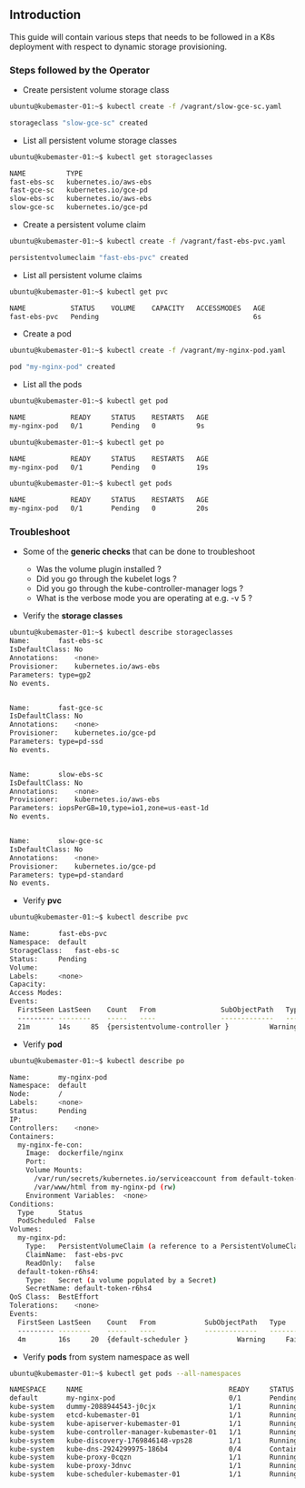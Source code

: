 ## Introduction

This guide will contain various steps that needs to be followed in a K8s deployment
with respect to dynamic storage provisioning.

### Steps followed by the Operator

- Create persistent volume storage class

```bash
ubuntu@kubemaster-01:~$ kubectl create -f /vagrant/slow-gce-sc.yaml 

storageclass "slow-gce-sc" created
```

- List all persistent volume storage classes

```bash
ubuntu@kubemaster-01:~$ kubectl get storageclasses

NAME          TYPE
fast-ebs-sc   kubernetes.io/aws-ebs
fast-gce-sc   kubernetes.io/gce-pd
slow-ebs-sc   kubernetes.io/aws-ebs
slow-gce-sc   kubernetes.io/gce-pd
```

- Create a persistent volume claim

```bash
ubuntu@kubemaster-01:~$ kubectl create -f /vagrant/fast-ebs-pvc.yaml 

persistentvolumeclaim "fast-ebs-pvc" created
```

- List all persistent volume claims

```bash
ubuntu@kubemaster-01:~$ kubectl get pvc

NAME           STATUS    VOLUME    CAPACITY   ACCESSMODES   AGE
fast-ebs-pvc   Pending                                      6s
```

- Create a pod

```bash
ubuntu@kubemaster-01:~$ kubectl create -f /vagrant/my-nginx-pod.yaml 

pod "my-nginx-pod" created
```

- List all the pods

```bash
ubuntu@kubemaster-01:~$ kubectl get pod

NAME           READY     STATUS    RESTARTS   AGE
my-nginx-pod   0/1       Pending   0          9s

ubuntu@kubemaster-01:~$ kubectl get po

NAME           READY     STATUS    RESTARTS   AGE
my-nginx-pod   0/1       Pending   0          19s

ubuntu@kubemaster-01:~$ kubectl get pods

NAME           READY     STATUS    RESTARTS   AGE
my-nginx-pod   0/1       Pending   0          20s
```

### Troubleshoot

- Some of the **generic checks** that can be done to troubleshoot

  - Was the volume plugin installed ?
  - Did you go through the kubelet logs ?
  - Did you go through the kube-controller-manager logs ?
  - What is the verbose mode you are operating at e.g. -v 5 ?


- Verify the **storage classes**

```bash
ubuntu@kubemaster-01:~$ kubectl describe storageclasses
Name:		fast-ebs-sc
IsDefaultClass:	No
Annotations:	<none>
Provisioner:	kubernetes.io/aws-ebs
Parameters:	type=gp2
No events.


Name:		fast-gce-sc
IsDefaultClass:	No
Annotations:	<none>
Provisioner:	kubernetes.io/gce-pd
Parameters:	type=pd-ssd
No events.


Name:		slow-ebs-sc
IsDefaultClass:	No
Annotations:	<none>
Provisioner:	kubernetes.io/aws-ebs
Parameters:	iopsPerGB=10,type=io1,zone=us-east-1d
No events.


Name:		slow-gce-sc
IsDefaultClass:	No
Annotations:	<none>
Provisioner:	kubernetes.io/gce-pd
Parameters:	type=pd-standard
No events.

```

- Verify **pvc**

```bash
ubuntu@kubemaster-01:~$ kubectl describe pvc

Name:		fast-ebs-pvc
Namespace:	default
StorageClass:	fast-ebs-sc
Status:		Pending
Volume:
Labels:		<none>
Capacity:	
Access Modes:	
Events:
  FirstSeen	LastSeen	Count	From				SubObjectPath	Type		Reason			Message
  ---------	--------	-----	----				-------------	--------	------			-------
  21m		14s		85	{persistentvolume-controller }			Warning		ProvisioningFailed	no volume plugin matched
```

- Verify **pod**

```bash
ubuntu@kubemaster-01:~$ kubectl describe po

Name:		my-nginx-pod
Namespace:	default
Node:		/
Labels:		<none>
Status:		Pending
IP:
Controllers:	<none>
Containers:
  my-nginx-fe-con:
    Image:	dockerfile/nginx
    Port:	
    Volume Mounts:
      /var/run/secrets/kubernetes.io/serviceaccount from default-token-r6hs4 (ro)
      /var/www/html from my-nginx-pd (rw)
    Environment Variables:	<none>
Conditions:
  Type		Status
  PodScheduled 	False 
Volumes:
  my-nginx-pd:
    Type:	PersistentVolumeClaim (a reference to a PersistentVolumeClaim in the same namespace)
    ClaimName:	fast-ebs-pvc
    ReadOnly:	false
  default-token-r6hs4:
    Type:	Secret (a volume populated by a Secret)
    SecretName:	default-token-r6hs4
QoS Class:	BestEffort
Tolerations:	<none>
Events:
  FirstSeen	LastSeen	Count	From			SubObjectPath	Type		Reason			Message
  ---------	--------	-----	----			-------------	--------	------			-------
  4m		16s		20	{default-scheduler }			Warning		FailedScheduling	no nodes available to schedule pods
```

- Verify **pods** from system namespace as well

```bash
ubuntu@kubemaster-01:~$ kubectl get pods --all-namespaces

NAMESPACE     NAME                                    READY     STATUS              RESTARTS   AGE
default       my-nginx-pod                            0/1       Pending             0          1h
kube-system   dummy-2088944543-j0cjx                  1/1       Running             1          1d
kube-system   etcd-kubemaster-01                      1/1       Running             1          1d
kube-system   kube-apiserver-kubemaster-01            1/1       Running             1          1d
kube-system   kube-controller-manager-kubemaster-01   1/1       Running             1          1d
kube-system   kube-discovery-1769846148-vps28         1/1       Running             1          1d
kube-system   kube-dns-2924299975-186b4               0/4       ContainerCreating   0          1d
kube-system   kube-proxy-0cqzn                        1/1       Running             1          1d
kube-system   kube-proxy-3dnvc                        1/1       Running             1          1d
kube-system   kube-scheduler-kubemaster-01            1/1       Running             1          1d
```

